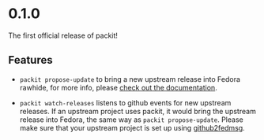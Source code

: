 # 0.1.0

The first official release of packit!


## Features

* `packit propose-update` to bring a new upstream release into Fedora rawhide,
  for more info, please [check out the documentation](/docs/update.md).

* `packit watch-releases` listens to github events for new upstream releases.
  If an upstream project uses packit, it would bring the upstream release into
  Fedora, the same way as `packit propose-update`. Please make sure that your
  upstream project is set up using
  [github2fedmsg](https://apps.fedoraproject.org/github2fedmsg/).
